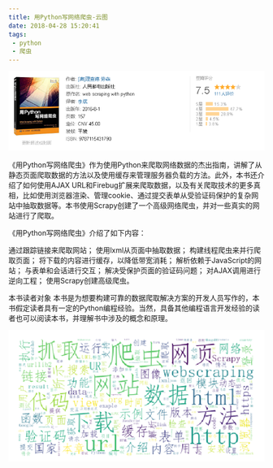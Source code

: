 ```yaml
---
title: 用Python写网络爬虫-云图
date: 2018-04-28 15:20:41
tags:
 - python
 - 爬虫
---
```


![pic](用Python写网络爬虫-云图/Snipaste_2018-04-28_15-21-48.png)

《用Python写网络爬虫》作为使用Python来爬取网络数据的杰出指南，讲解了从静态页面爬取数据的方法以及使用缓存来管理服务器负载的方法。此外，本书还介绍了如何使用AJAX URL和Firebug扩展来爬取数据，以及有关爬取技术的更多真相，比如使用浏览器渲染、管理cookie、通过提交表单从受验证码保护的复杂网站中抽取数据等。本书使用Scrapy创建了一个高级网络爬虫，并对一些真实的网站进行了爬取。

《用Python写网络爬虫》介绍了如下内容：

通过跟踪链接来爬取网站；
使用lxml从页面中抽取数据；
构建线程爬虫来并行爬取页面；
将下载的内容进行缓存，以降低带宽消耗；
解析依赖于JavaScript的网站；
与表单和会话进行交互；
解决受保护页面的验证码问题；
对AJAX调用进行逆向工程；
使用Scrapy创建高级爬虫。

本书读者对象
本书是为想要构建可靠的数据爬取解决方案的开发人员写作的，本书假定读者具有一定的Python编程经验。当然，具备其他编程语言开发经验的读者也可以阅读本书，并理解书中涉及的概念和原理。

![pic](用Python写网络爬虫-云图/Snipaste_2018-04-28_15-21-10.png)
